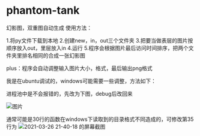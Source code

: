 # phantom-tank
幻影图，双重图自动生成
使用方法：

1.将py文件下载到本地
2.创建new，in，out三个文件夹
3.把要当做表层的图片按顺序放入out，里层放入in
4.运行
5.程序会根据图片最后访问时间排序，把两个文件夹里排名相同的合成一张幻影图

plus：程序会自动调整输入图片大小，格式，最后输出png格式

我是在ubuntu调试的，windows可能需要一些调整，方法如下：

进程池中是不会报错的，先改为下图，debug后改回来

![图片](https://user-images.githubusercontent.com/67435618/112637323-fbffd800-8e78-11eb-8675-5e99126792f4.png)

通常可能是30行的函数在windows下读取到的目录格式不同造成的，可修改第35行为
![2021-03-26 21-40-18 的屏幕截图](https://user-images.githubusercontent.com/67435618/112640043-ec35c300-8e7b-11eb-9e96-48bd5d8890aa.png)
